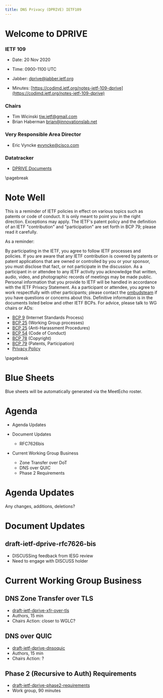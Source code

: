 ```yaml
---
title: DNS Privacy (DPRIVE) IETF109
---
```


# Welcome to DPRIVE

### IETF 109

* Date: 20 Nov 2020
* Time: 0900-1100 UTC

* Jabber:  [dprive@jabber.ietf.org](dprive@jabber.ietf.org)
* Minutes: [https://codimd.ietf.org/notes-ietf-109-dprive](https://codimd.ietf.org/notes-ietf-109-dprive)

### Chairs
* Tim Wicinski [tjw.ietf@gmail.com](tjw.ietf@gmail.com)
* Brian Haberman [brian@innovationslab.net](brian@innovationslab.net)

### Very Responsible Area Director
* Eric Vyncke [evyncke@cisco.com](evyncke@cisco.com)

### Datatracker
* [DPRIVE Documents](https://datatracker.ietf.org/group/dprive/documents/)

\pagebreak

# Note Well

This is a reminder of IETF policies in effect on various topics such as patents or code of conduct.
It is only meant to point you in the right direction. Exceptions may apply.
The IETF's patent policy and the definition of an IETF "contribution" and "participation" are set forth in BCP 79;
please read it carefully.

As a reminder:

By participating in the IETF, you agree to follow IETF processes and policies.
If you are aware that any IETF contribution is covered by patents or patent applications that are
owned or controlled by you or your sponsor, you must disclose that fact, or not participate in the discussion.
As a participant in or attendee to any IETF activity you acknowledge that written, audio, video,
and photographic records of meetings may be made public.
Personal information that you provide to IETF will be handled in accordance with the IETF Privacy Statement.
As a participant or attendee, you agree to work respectfully with other participants;
please contact the [ombudsteam](https://www.ietf.org/contact/ombudsteam/) if you have questions or concerns about this.
Definitive information is in the documents listed below and other IETF BCPs. For advice, please talk to WG chairs or ADs:

* [BCP 9](https://tools.ietf.org/html/bcp9) (Internet Standards Process)
* [BCP 25](https://tools.ietf.org/html/bcp25) (Working Group processes)
* [BCP 25](https://tools.ietf.org/html/bcp25) (Anti-Harassment Procedures)
* [BCP 54](https://tools.ietf.org/html/bcp54) (Code of Conduct)
* [BCP 78](https://tools.ietf.org/html/bcp78) (Copyright)
* [BCP 79](https://tools.ietf.org/html/bcp79) (Patents, Participation)
* [Privacy Policy](https://www.ietf.org/privacy-policy/)

\pagebreak

# Blue Sheets

Blue sheets will be automatically generated via the MeetEcho roster.

# Agenda

* Agenda Updates
* Document Updates
  - RFC7626bis

* Current Working Group Business
  - Zone Transfer over DoT
  - DNS over QUIC
  - Phase 2 Requirements

# Agenda Updates

Any changes, additions, deletions?

# Document Updates

## draft-ietf-dprive-rfc7626-bis
* DISCUSSing feedback from IESG review
* Need to engage with DISCUSS holder

# Current Working Group Business

##   DNS Zone Transfer over TLS

* [draft-ietf-dprive-xfr-over-tls](https://datatracker.ietf.org/doc/draft-ietf-dprive-xfr-over-tls/)
*  Authors, 15 min
*  Chairs Action: closer to WGLC?

##   DNS over QUIC

* [draft-ietf-dprive-dnsoquic](https://datatracker.ietf.org/doc/draft-ietf-dprive-dnsoquic/)
*  Authors, 15 min
*  Chairs Action: ?

##  Phase 2 (Recursive to Auth) Requirements
* [draft-ietf-dprive-phase2-requirements](https://datatracker.ietf.org/doc/draft-ietf-dprive-phase2-requirements/)
* Work group, 90 minutes

